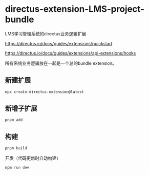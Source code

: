 # directus-extension-LMS-project-bundle

LMS学习管理系统的directus业务逻辑扩展

https://directus.io/docs/guides/extensions/quickstart

https://directus.io/docs/guides/extensions/api-extensions/hooks

所有系统业务逻辑放在一起是一个总的bundle extension。

## 新建扩展

```bash
npx create-directus-extension@latest
```

## 新增子扩展

```bash
pnpm add
```

## 构建


```bash
pnpm build
```

开发（代码更新时自动构建）
```bash
npm run dev
```
